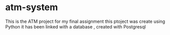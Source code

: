 # atm-system
This is the ATM project for my final assignment
this ptoject was create using Python 
it has been linked with a database , created with Postgresql

